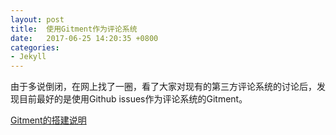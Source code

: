 ```yaml
---
layout: post
title:  使用Gitment作为评论系统
date:   2017-06-25 14:20:35 +0800
categories:
- Jekyll
---
```


由于多说倒闭，在网上找了一圈，看了大家对现有的第三方评论系统的讨论后，发现目前最好的是使用Github issues作为评论系统的Gitment。

[Gitment的搭建说明](https://imsun.net/posts/gitment-introduction/)